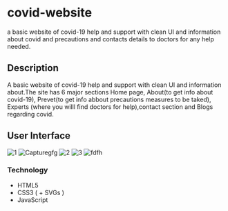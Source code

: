
# covid-website

a basic website of covid-19 help and support with clean UI and information about covid and precautions and contacts details to doctors for any help needed.

## Description

A basic website of covid-19 help and support with clean UI and information about.The site has 6 major sections Home page, About(to get info about covid-19), Prevet(to get info abbout precautions measures to be taked), Experts (where you willl find doctors for help),contact section and Blogs regarding covid. 


## **User Interface**


![1](https://user-images.githubusercontent.com/86045021/174629040-397eb20f-0cad-450d-848c-a6bf8255ada1.JPG)
![Capturegfg](https://user-images.githubusercontent.com/86045021/179247044-074c797e-7a3f-46d6-81f5-10343c7d9f21.JPG)
![2](https://user-images.githubusercontent.com/86045021/174629061-070f9c35-84de-42ed-bc05-b562221b3f35.JPG)
![3](https://user-images.githubusercontent.com/86045021/174629166-d98c5c6a-5c2b-4585-8b19-55c5aee4f4af.JPG)
![fdfh](https://user-images.githubusercontent.com/86045021/179247027-e168d820-b40b-427d-a77f-8643ff90c315.JPG)



### Technology 
- HTML5
- CSS3 ( + SVGs )
- JavaScript
